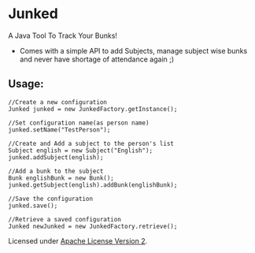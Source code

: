 Junked
======

A Java Tool To Track Your Bunks!

* Comes with a simple API to add Subjects, manage subject wise bunks and never have shortage of attendance again ;)

Usage:
------
    //Create a new configuration
    Junked junked = new JunkedFactory.getInstance();
    
    //Set configuration name(as person name)
    junked.setName("TestPerson");
    
    //Create and Add a subject to the person's list
    Subject english = new Subject("English");
    junked.addSubject(english);
    
    //Add a bunk to the subject
    Bunk englishBunk = new Bunk();
    junked.getSubject(english).addBunk(englishBunk);
    
    //Save the configuration
    junked.save();
    
    //Retrieve a saved configuration
    Junked newJunked = new JunkedFactory.retrieve();
    
Licensed under <a href="http://www.apache.org/licenses/LICENSE-2.0">Apache License Version 2</a>.
